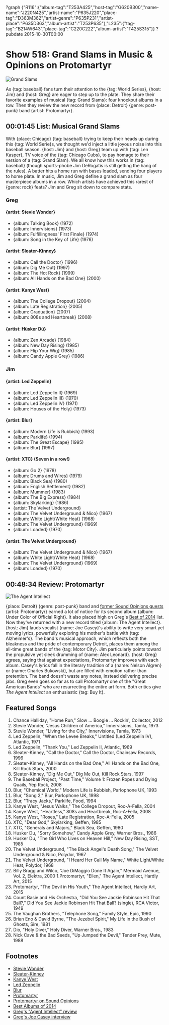 ?graph {"R116":{"album-tag":"T253A425","host-tag":"G620B300","name-name":"J220N425","artist-name":"P635J220","place-tag":"D363M362","artist-genre":"P635P231","artist-place":"P635D363","album-artist":"T253P635"},"L235":{"tag-tag":"B214W643","place-tag":"C220C222","album-artist":"T425S315"}}
?pubdate 2015-10-30T00:00

# Show 518: Grand Slams in Music & Opinions on Protomartyr

![Grand Slams](http://sound-images.s3.amazonaws.com/images/2015/grandslam_web.jpg)

As {tag: baseball} fans turn their attention to the {tag: World Series}, {host: Jim} and {host: Greg} are eager to step up to the plate. They share their favorite examples of musical {tag: Grand Slams}: four knockout albums in a row. Then they review the new record from {place: Detroit} {genre: post-punk} band {artist: Protomartyr}.


## 00:01:45 List: Musical Grand Slams

With {place: Chicago} {tag: baseball} trying to keep their heads up during this {tag: World Serie}s, we thought we'd inject a little joyous noise into this baseball season. {host: Jim} and {host: Greg} team up with {tag: Len Kasper}, TV voice of the {tag: Chicago Cubs}, to pay homage to their version of a {tag: Grand Slam}. We all know how this works in {tag: baseball} (though sports-phobe Jim DeRogatis is still getting the hang of the rules). A batter hits a home run with bases loaded, sending four players to home plate. In music, Jim and Greg define a grand slam as four masterpiece albums in a row. Which artists have achieved this rarest of {genre: rock} feats? Jim and Greg sit down to compare stats.

### Greg

#### {artist: Stevie Wonder}
- {album: Talking Book} (1972) 
- {album: Innervisions} (1973) 
- {album: Fulfillingness' First Finale} (1974) 
- {album: Song in the Key of Life} (1976)

#### {artist: Sleater-Kinney}
- {album: Call the Doctor} (1996)
- {album: Dig Me Out} (1997)
- {album: The Hot Rock} (1999)
- {album: All Hands on the Bad One} (2000)

#### {artist: Kanye West}
- {album: The College Dropout} (2004)
- {album: Late Registration} (2005)
- {album: Graduation} (2007)
- {album: 808s and Heartbreak} (2008)

#### {artist: Hüsker Dü}
- {album: Zen Arcade} (1984)
- {album: New Day Rising} (1985) 
- {album: Flip Your Wig} (1985)
- {album: Candy Apple Grey} (1986) 

### Jim

#### {artist: Led Zeppelin}
- {album: Led Zeppelin II} (1969)
- {album: Led Zeppelin III} (1970)
- {album: Led Zeppelin IV} (1971)
- {album: Houses of the Holy} (1973)

#### {artist: Blur}
- {album: Modern Life is Rubbish} (1993)
- {album: Parklife} (1994)
- {album: The Great Escape} (1995)
- {album: Blur} (1997)

#### {artist: XTC} (Seven in a row!)
- {album: Go 2} (1978) 
- {album: Drums and Wires} (1979)
- {album: Black Sea} (1980)
- {album: English Settlement} (1982)
- {album: Mummer} (1983) 
- {album: The Big Express} (1984) 
- {album: Skylarking} (1986)
- {artist: The Velvet Underground}
- {album: The Velvet Underground & Nico} (1967) 
- {album: White Light/White Heat} (1968) 
- {album: The Velvet Underground} (1969)
- {album: Loaded} (1970)

#### {artist: The Velvet Underground}
- {album: The Velvet Underground & Nico} (1967) 
- {album: White Light/White Heat} (1968) 
- {album: The Velvet Underground} (1969)
- {album: Loaded} (1970)


## 00:48:34 Review: Protomartyr
![The Agent Intellect](http://is2.mzstatic.com/image/thumb/Music7/v4/99/b8/06/99b80634-fe73-609a-de1b-e4becd42b756/source/600x600bb.jpg "608692872/1012127888")

{place: Detroit} {genre: post-punk} band and [former Sound Opinions guests](http://soundopinions.org/show/470) {artist: Protomartyr} earned a lot of notice for its second album {album: Under Color of Official Right}. It also placed high on Greg's [Best of 2014](http://soundopinions.org/show/471/) list. Now they've returned with a new record titled {album: The Agent Intellect}. {host: Jim} lauds vocalist {name: Joe Casey}'s ability to write very smart yet moving lyrics, powerfully exploring his mother's battle with {tag: Alzheimer's}. The band's musical approach, which reflects both the bleakness and the pride of contemporary Detroit, places them among the all-time great bands of the {tag: Motor City}. Jim particularly points toward the propulsive yet sleek drumming of {name: Alex Leonard}. {host: Greg} agrees, saying that against expectations, Protomartyr improves with each album. Casey's lyrics fall in the literary tradition of a {name: Nelson Algren} or {name: Charles Bukowski}, but are filled with emotion rather than pretention. The band doesn't waste any notes, instead delivering precise jabs. Greg even goes so far as to call Protomartyr one of the "Great American Bands" who are resurrecting the entire art form. Both critics give *The Agent Intellect* an enthusiastic {tag: Buy It}.


## Featured Songs

1. Chance Halliday, "Home Run," Slow ... Boogie ... Rockin', Collector, 2012 
1. Stevie Wonder, "Jesus Children of America," Innervisions, Tamla, 1973 
1. Stevie Wonder, "Living for the City," Innervisions, Tamla, 1973 
1. Led Zeppelin, "When the Levee Breaks," Untitled (Led Zeppelin IV), Atlantic, 1971 
1. Led Zeppelin, "Thank You," Led Zeppelin II, Atlantic, 1969 
1. Sleater-Kinney, "Call the Doctor," Call the Doctor, Chainsaw Records, 1996 
1. Sleater-Kinney, "All Hands on the Bad One," All Hands on the Bad One, Kill Rock Stars, 2000 
1. Sleater-Kinney, "Dig Me Out," Dig Me Out, Kill Rock Stars, 1997 
1. The Baseball Project, "Past Time," Volume 1: Frozen Ropes and Dying Quails, Yep Rock, 2008 
1. Blur, "Chemical World," Modern Life is Rubbish, Parlophone UK, 1993 
1. Blur, "Song 2," Blur, Parlophone UK, 1998
1. Blur, "Tracy Jacks," Parklife, Food, 1994
1. Kanye West, "Jesus Walks," The College Dropout, Roc-A-Fella, 2004 
1. Kanye West, "Heartless," 808s and Heartbreak, Roc-A-Fella, 2008 
1. Kanye West, "Roses," Late Registration, Roc-A-Fella, 2005 
1. XTC, "Dear God," Skylarking, Geffen, 1985 
1. XTC, "Generals and Majors," Black Sea, Geffen, 1980 
1. Husker Du, "Sorry Somehow," Candy Apple Grey, Warner Bros., 1986 
1. Husker Du, "The Girl Who Lives on Heaven Hill," New Day Rising, SST, 1985 
1. The Velvet Underground, "The Black Angel's Death Song," The Velvet Underground & Nico, Polydor, 1967 
1. The Velvet Underground, "I Heard Her Call My Name," White Light/White Heat, Polydor, 1968 
1. Billy Bragg and Wilco, "Joe DiMaggio Done It Again," Mermaid Avenue, Vol. 2, Elektra, 2000 
1.Protomartyr, "Ellen," The Agent Intellect, Hardly Art, 2015  
1. Protomartyr, "The Devil in His Youth," The Agent Intellect, Hardly Art, 2015 
1. Count Basie and His Orchestra, "Did You See Jackie Robinson Hit That Ball?," Did You See Jackie Robinson Hit That Ball? (single), RCA Victor, 1949 
1. The Vaughan Brothers, "Telephone Song," Family Style, Epic, 1990 
1. Brian Eno & David Byrne, "The Jezebel Spirit," My Life in the Bush of Ghosts, Sire, 1981 
1. Dio, "Holy Diver," Holy Diver, Warner Bros., 1983 
1. Nick Cave & the Bad Seeds, "Up Jumped the Devil," Tender Prey, Mute, 1988 

## Footnotes
- [Stevie Wonder](http://www.steviewonder.net/)
- [Sleater-Kinney](http://www.sleater-kinney.com/)
- [Kanye West](http://www.kanyewest.com/)
- [Led Zeppelin](http://www.ledzeppelin.com/)
- [Blur](http://www.blur.co.uk/)
- [Protomartyr](http://www.protomartyrband.com/)
- [Protomartyr on Sound Opinions](/show/470/)
- [Best Albums of 2014](/show/471/)
- [Greg's "Agent Intellect" review](http://www.chicagotribune.com/entertainment/music/kot/sc-music-protomartyr-ent-1009-20151009-column.html)
- [Greg's Joe Casey interview](http://articles.chicagotribune.com/2014-04-24/entertainment/ct-protomartyr-joe-casey-lincoln-hall-20140424_1_rock-band-local-band-benton-harbor)
